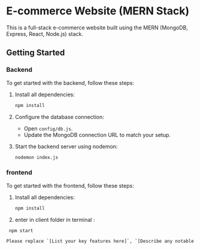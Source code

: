 # E-commerce Website (MERN Stack)

This is a full-stack e-commerce website built using the MERN (MongoDB, Express, React, Node.js) stack.

## Getting Started

### Backend

To get started with the backend, follow these steps:

1. Install all dependencies:
   ```bash
   npm install
2. Configure the database connection:
   - Open `config/db.js`.
   - Update the MongoDB connection URL to match your setup.

3. Start the backend server using nodemon:
   ```bash
   nodemon index.js

### frontend


To get started with the frontend, follow these steps:

1. Install all dependencies:
   ```bash
   npm install

2. enter in client folder in terminal :
  ```bash
   npm start

Please replace `[List your key features here]`, `[Describe any notable functionalities or technologies used in your project]`, and other placeholders with relevant details about your project. This comprehensive README will help users and collaborators understand and work with your e-commerce website project effectively.


